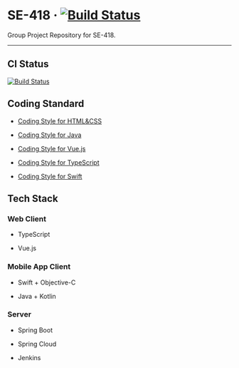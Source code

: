 # SE-418 · [![Build Status](http://94.191.27.99:8080/buildStatus/icon)](http://94.191.27.99:8080/buildStatus/icon)

Group Project Repository for SE-418.


---

## CI Status

[![Build Status](http://94.191.27.99:8080/buildStatus/icon)](http://94.191.27.99:8080/buildStatus/icon)

## Coding Standard

- [Coding Style for HTML&CSS](coding-standard/Coding-Style-for-HTML&CSS.md)

- [Coding Style for Java](coding-standard/Coding-Style-for-Java.md)

- [Coding Style for Vue.js](coding-standard/Coding-Style-for-Vue.md)

- [Coding Style for TypeScript](coding-standard/Coding-Style-for-TypeScript.md)

- [Coding Style for Swift](coding-standard/Coding-Style-for-Swift.md)

## Tech Stack

### Web Client

- TypeScript

- Vue.js

### Mobile App Client

- Swift + Objective-C

- Java + Kotlin

### Server

- Spring Boot

- Spring Cloud

- Jenkins
